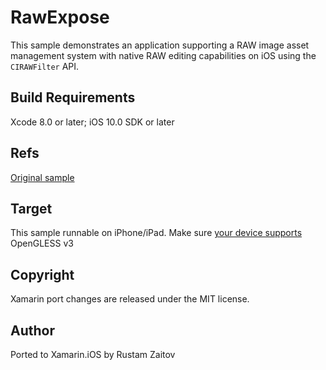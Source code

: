RawExpose
==============

This sample demonstrates an application supporting a RAW image asset management system with native RAW editing capabilities on iOS using the `CIRAWFilter` API.

Build Requirements
------------------

Xcode 8.0 or later; iOS 10.0 SDK or later

Refs
----
[Original sample](https://developer.apple.com/library/prerelease/content/samplecode/RawExpose/Introduction/Intro.html)

Target
------
This sample runnable on iPhone/iPad. Make sure [your device supports](https://developer.apple.com/library/ios/documentation/DeviceInformation/Reference/iOSDeviceCompatibility/DeviceCompatibilityMatrix/DeviceCompatibilityMatrix.html#//apple_ref/doc/uid/TP40013599-CH17-SW1) OpenGLESS v3


Copyright
--------

Xamarin port changes are released under the MIT license.

Author
------

Ported to Xamarin.iOS by Rustam Zaitov
